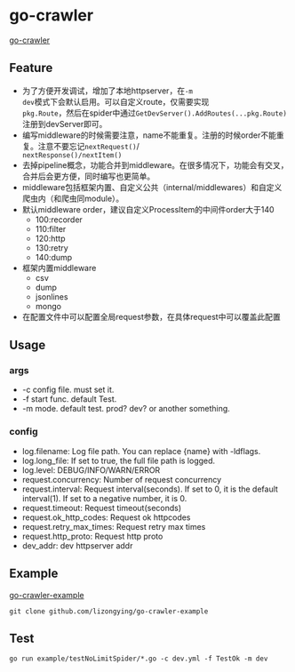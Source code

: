 # go-crawler

[go-crawler](https://github.com/lizongying/go-crawler)

## Feature

* 为了方便开发调试，增加了本地httpserver，在<code>-m dev</code>模式下会默认启用。可以自定义route，仅需要实现<code>
  pkg.Route</code>，然后在spider中通过<code>GetDevServer().AddRoutes(...pkg.Route)</code>注册到devServer即可。
* 编写middleware的时候需要注意，name不能重复。注册的时候order不能重复。注意不要忘记<code>nextRequest()</code>/<code>
  nextResponse()/nextItem()</code>
* 去掉pipeline概念，功能合并到middleware。在很多情况下，功能会有交叉，合并后会更方便，同时编写也更简单。
* middleware包括框架内置、自定义公共（internal/middlewares）和自定义爬虫内（和爬虫同module）。
* 默认middleware order，建议自定义ProcessItem的中间件order大于140
    * 100:recorder
    * 110:filter
    * 120:http
    * 130:retry
    * 140:dump
* 框架内置middleware
    * csv
    * dump
    * jsonlines
    * mongo
* 在配置文件中可以配置全局request参数，在具体request中可以覆盖此配置

## Usage

### args

* -c config file. must set it.
* -f start func. default Test.
* -m mode. default test. prod? dev? or another something.

### config

* log.filename: Log file path. You can replace {name} with -ldflags.
* log.long_file: If set to true, the full file path is logged.
* log.level: DEBUG/INFO/WARN/ERROR
* request.concurrency: Number of request concurrency
* request.interval: Request interval(seconds). If set to 0, it is the default interval(1). If set to a negative number,
  it is 0.
* request.timeout: Request timeout(seconds)
* request.ok_http_codes: Request ok httpcodes
* request.retry_max_times: Request retry max times
* request.http_proto: Request http proto
* dev_addr: dev httpserver addr

## Example

[go-crawler-example](https://github.com/lizongying/go-crawler-example)

```shell
git clone github.com/lizongying/go-crawler-example
```

## Test

```shell
go run example/testNoLimitSpider/*.go -c dev.yml -f TestOk -m dev

```

